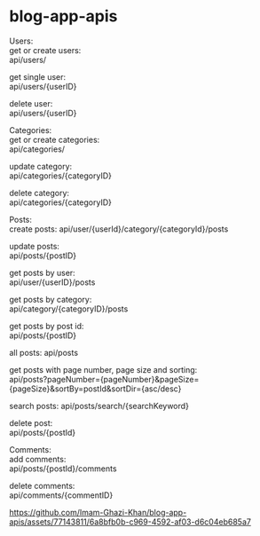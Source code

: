 ﻿# blog-app-apis
 

Users:\
get or create users:\
api/users/

get single user:\
api/users/{userID}

delete user:\
api/users/{userID}

Categories:\
get or create categories:\
api/categories/

update category:\
api/categories/{categoryID}

delete category:\
api/categories/{categoryID}

Posts:\
create posts:
api/user/{userId}/category/{categoryId}/posts

update posts:\
api/posts/{postID}

get posts by user:\
api/user/{userID}/posts

get posts by category:\
api/category/{categoryID}/posts

get posts by post id:\
api/posts/{postID}

all posts:
api/posts

get posts with page number, page size and sorting:\
api/posts?pageNumber={pageNumber}&pageSize={pageSize}&sortBy=postId&sortDir={asc/desc}

search posts:
api/posts/search/{searchKeyword}

delete post:\
api/posts/{postId}


Comments:\
add comments:\
api/posts/{postId}/comments

delete comments:\
api/comments/{commentID}



https://github.com/Imam-Ghazi-Khan/blog-app-apis/assets/77143811/6a8bfb0b-c969-4592-af03-d6c04eb685a7






